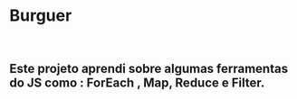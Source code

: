 <h1> Burguer </h1>
<br>

<h2> Este projeto aprendi sobre algumas ferramentas do JS como : ForEach , Map, Reduce e Filter.</h2>
<img>
